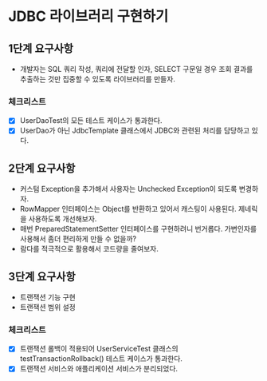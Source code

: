 # JDBC 라이브러리 구현하기

## 1단계 요구사항
- 개발자는 SQL 쿼리 작성, 쿼리에 전달할 인자, SELECT 구문일 경우 조회 결과를 추출하는 것만 집중할 수 있도록 라이브러리를 만들자.

### 체크리스트
- [x] UserDaoTest의 모든 테스트 케이스가 통과한다.
- [x] UserDao가 아닌 JdbcTemplate 클래스에서 JDBC와 관련된 처리를 담당하고 있다.

## 2단계 요구사항
- 커스텀 Exception을 추가해서 사용자는 Unchecked Exception이 되도록 변경하자.
- RowMapper 인터페이스는 Object를 반환하고 있어서 캐스팅이 사용된다. 제네릭을 사용하도록 개선해보자.
- 매번 PreparedStatementSetter 인터페이스를 구현하려니 번거롭다. 가변인자를 사용해서 좀더 편리하게 만들 수 없을까?
- 람다를 적극적으로 활용해서 코드량을 줄여보자.

## 3단계 요구사항
- 트랜잭션 기능 구현
- 트랜잭션 범위 설정

### 체크리스트
- [x] 트랜잭션 롤백이 적용되어 UserServiceTest 클래스의 testTransactionRollback() 테스트 케이스가 통과한다.
- [x] 트랜잭션 서비스와 애플리케이션 서비스가 분리되었다.
